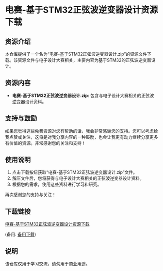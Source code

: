 # 电赛-基于STM32正弦波逆变器设计资源下载

## 资源介绍

本仓库提供了一个名为“电赛-基于STM32正弦波逆变器设计.zip”的资源文件下载。该资源文件与电子设计大赛相关，主要内容为基于STM32的正弦波逆变器设计。

## 资源内容

- **电赛-基于STM32正弦波逆变器设计.zip**: 包含与电子设计大赛相关的正弦波逆变器设计资料。

## 支持与鼓励

如果您觉得这些免费资源对您有帮助的话，我会非常感谢您的支持。您可以考虑给我点赞或关注，这将是对我分享内容的一种鼓励，也会让我更有动力继续分享更多有价值的资源。非常感谢您的关注和支持！

## 使用说明

1. 点击下载按钮获取“电赛-基于STM32正弦波逆变器设计.zip”文件。
2. 解压文件后，您将获得与电子设计大赛相关的正弦波逆变器设计资料。
3. 根据您的需求，使用这些资料进行学习和研究。

再次感谢您的支持与关注！

## 下载链接
[电赛-基于STM32正弦波逆变器设计资源下载](https://pan.quark.cn/s/8f4f60549ada) 

(备用: [备用下载](https://pan.baidu.com/s/16q_yNROQEbI31hOxAFe0JA?pwd=1234))

## 说明

该仓库仅用于学习交流，请勿用于商业用途。
